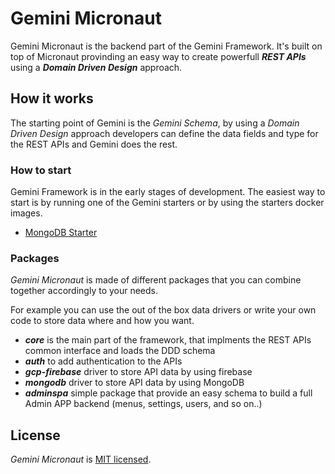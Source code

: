 # Gemini Micronaut

Gemini Micronaut is the backend part of the Gemini Framework. It's built on top of Micronaut provinding
an easy way to create powerfull ***REST APIs*** using a ***Domain Driven Design*** approach.

## How it works
The starting point of Gemini is the *Gemini Schema*, by using a *Domain Driven Design* approach developers can
define the data fields and type for the REST APIs and Gemini does the rest.

### How to start
Gemini Framework is in the early stages of development. The easiest way to start is by running one of the Gemini
starters or by using the starters docker images.

- [MongoDB Starter](./starters/gemini-micronaut-mongodb-restapi)


### Packages

*Gemini Micronaut* is made of different packages that you can combine together accordingly to your needs.

For example you can use the out of the box data drivers or write your own code to store data where and how you want.

- ***core*** is the main part of the framework, that implments the REST APIs common interface and loads the DDD schema
- ***auth*** to add authentication to the APIs
- ***gcp-firebase*** driver to store API data by using firebase
- ***mongodb*** driver to store API data by using MongoDB
- ***adminspa*** simple package that provide an easy schema to build a full Admin APP backend (menus, settings, users, and so on..)

## License

*Gemini Micronaut* is [MIT licensed](./LICENSE).

